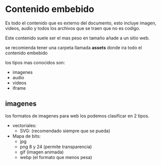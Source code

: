 # Contenido embebido

Es todo el contenido que es externo del documento, esto incluye imagen, videos, audio y todos los archivos que se traen que no es codigo.

Este contenido suele ser el mas peso en tamaño añade a un sitio web.

se recomienda tener una carpeta llamada **assets** donde ira todo el contenido embebido

los tipos mas conocidos son:
+ imagenes
+ audio
+ videos
+ iframe

## imagenes

los formatos de imagenes para web los podemos clasificar en 2 tipos.

+ vectoriales:
  + SVG: (recomendado siempre que se pueda)
+ Mapa de bits:
  + jpg
  + png 8 y 24 (permite transparencia)
  + gif (imagen animada)
  + webp (el formato que menos pesa)